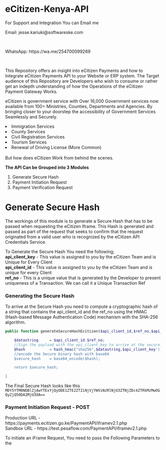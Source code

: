 # eCitizen-Kenya-API

For Support and Integration You can Email me
<p>Email: jesse.kariuki@softwareske.com</p><br>
<p> WhatsApp: https://wa.me/254700099269</p><br>

This Repository offers an insight into eCitizen Payments and how to Integrate eCitizen Payments API to your Website or ERP system. The Target audience of this Repository are Developers who wish to consume or rather get an indepth understanding of how the Operations of the eCitizen Payment Gateway Works.
<p> eCitizen is government service with Over 16,000 Government services now available from 100+ Ministries, Counties, Departments and Agencies. By bringing closer to your doorstep the accessibility of Government Services Seamlessly and Securely.
  
<li> Immigration Services </li>
<li> County Services  </li>
<li> Civil Registration Services</li>
<li> Tourism Services </li>
<li> Renewal of Driving License (More Common)</li>
<br>
But how does eCitizen Work from behind the scenes. 
</p>
<strong> The API Can be Grouped into 3 Modules </strong>

<ol>
<li> Generate Secure Hash </li>
<li> Payment Initiation Request</li>
<li> Payment Verification Request </li>
</ol>

<h1> Generate Secure Hash </h1>
<p> The workings of this module is to generate a Secure Hash that has to be passed when requesting the eCitizen Iframe. This Hash is generated and passed as part of the request that seeks to confirm that the request originated from a valid user who is recognized by the eCitizen API Credentials Service.
</p>

<p>To Generate the Secure Hash You need the following;
<br>
<strong>api_client_key</strong> - This value is assigned to you by the eCitizen Team and is Unique for Every Client <br>
<strong>api_client_id</strong> - This value is assigned to you by the eCitizen Team and is unique for every Client <br>
<strong>ref_no</strong> - This is a unique value that is generated by the Developer to present uniqueness of a Transaction. We can call it a Unique Transaction Ref</p>

<h3> Generating the Secure Hash</h3>
To arrive at the Secure Hash you need to compute a cryptographic hash of a string that contains the api_client_id and the ref_no using the HMAC (Hash-based Message Authentication Code) mechanism with the SHA-256 algorithm.

```php
public function generateSecureHashEcitizen($api_client_id,$ref_no,$api_client_key,$api_client_key){

    $datastring     = $api_client_id.$ref_no;
    //Sign the payload with the api_client_key to arrive at the secure_hash
    $hash           = hash_hmac("sha256",$datastring,$api_client_key'));
    //encode the Secure binary hash with base64
    $secure_hash    = base64_encode($hash);

    return $secure_hash;

}
```
The Final Secure Hash looks like this
<code>
MDY5YTM0NDBlZjAwYTExYjQyODE1ZTE2ZTZiNjVjYWViNzRlNjU3ZTNjZDc4ZTRkMzMwOGQyZjQ5ODA2MjU3OA==
</code>

<h3>Payment Initiation Request - POST </h3>
  Production URL - https://payments.ecitizen.go.ke/PaymentAPI/iframev2.1.php <br>
  Sandbox URL    - https://test.pesaflow.com/PaymentAPI/iframev2.1.php

<p>To initiate an iFrame Request, You need to pass the Following Parameters to the </p>



